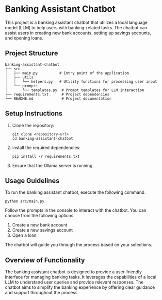 # Banking Assistant Chatbot

This project is a banking assistant chatbot that utilizes a local language model (LLM) to help users with banking-related tasks. The chatbot can assist users in creating new bank accounts, setting up savings accounts, and opening loans.

## Project Structure

```
banking-assistant-chatbot
├── src
│   ├── main.py          # Entry point of the application
│   ├── utils
│   │   └── helpers.py   # Utility functions for processing user input
│   └── prompts
│       └── templates.py  # Prompt templates for LLM interaction
├── requirements.txt      # Project dependencies
└── README.md             # Project documentation
```

## Setup Instructions

1. Clone the repository:
   ```
   git clone <repository-url>
   cd banking-assistant-chatbot
   ```

2. Install the required dependencies:
   ```
   pip install -r requirements.txt
   ```

3. Ensure that the Ollama server is running.

## Usage Guidelines

To run the banking assistant chatbot, execute the following command:

```
python src/main.py
```

Follow the prompts in the console to interact with the chatbot. You can choose from the following options:

1. Create a new bank account
2. Create a new savings account
3. Open a loan

The chatbot will guide you through the process based on your selections.

## Overview of Functionality

The banking assistant chatbot is designed to provide a user-friendly interface for managing banking tasks. It leverages the capabilities of a local LLM to understand user queries and provide relevant responses. The chatbot aims to simplify the banking experience by offering clear guidance and support throughout the process.
